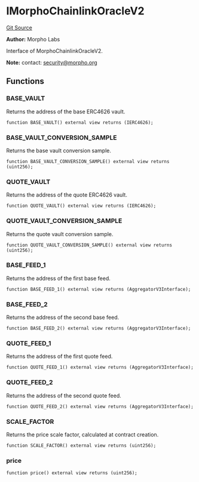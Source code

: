 # IMorphoChainlinkOracleV2
[Git Source](https://github.com/Level-Money/contracts/blob/2607489a5c9f8e78f7e44db8057f41dc3a8c07c9/src/v2/interfaces/morpho/IMorphoChainlinkOracleV2.sol)

**Author:**
Morpho Labs

Interface of MorphoChainlinkOracleV2.

**Note:**
contact: security@morpho.org


## Functions
### BASE_VAULT

Returns the address of the base ERC4626 vault.


```solidity
function BASE_VAULT() external view returns (IERC4626);
```

### BASE_VAULT_CONVERSION_SAMPLE

Returns the base vault conversion sample.


```solidity
function BASE_VAULT_CONVERSION_SAMPLE() external view returns (uint256);
```

### QUOTE_VAULT

Returns the address of the quote ERC4626 vault.


```solidity
function QUOTE_VAULT() external view returns (IERC4626);
```

### QUOTE_VAULT_CONVERSION_SAMPLE

Returns the quote vault conversion sample.


```solidity
function QUOTE_VAULT_CONVERSION_SAMPLE() external view returns (uint256);
```

### BASE_FEED_1

Returns the address of the first base feed.


```solidity
function BASE_FEED_1() external view returns (AggregatorV3Interface);
```

### BASE_FEED_2

Returns the address of the second base feed.


```solidity
function BASE_FEED_2() external view returns (AggregatorV3Interface);
```

### QUOTE_FEED_1

Returns the address of the first quote feed.


```solidity
function QUOTE_FEED_1() external view returns (AggregatorV3Interface);
```

### QUOTE_FEED_2

Returns the address of the second quote feed.


```solidity
function QUOTE_FEED_2() external view returns (AggregatorV3Interface);
```

### SCALE_FACTOR

Returns the price scale factor, calculated at contract creation.


```solidity
function SCALE_FACTOR() external view returns (uint256);
```

### price


```solidity
function price() external view returns (uint256);
```

